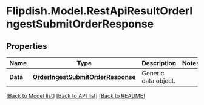 # Flipdish.Model.RestApiResultOrderIngestSubmitOrderResponse
## Properties

Name | Type | Description | Notes
------------ | ------------- | ------------- | -------------
**Data** | [**OrderIngestSubmitOrderResponse**](OrderIngestSubmitOrderResponse.md) | Generic data object. | 

[[Back to Model list]](../README.md#documentation-for-models) [[Back to API list]](../README.md#documentation-for-api-endpoints) [[Back to README]](../README.md)


